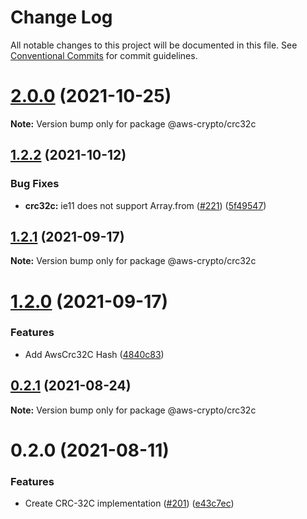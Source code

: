 # Change Log

All notable changes to this project will be documented in this file.
See [Conventional Commits](https://conventionalcommits.org) for commit guidelines.

# [2.0.0](https://github.com/aws/aws-sdk-js-crypto-helpers/compare/v1.2.2...v2.0.0) (2021-10-25)

**Note:** Version bump only for package @aws-crypto/crc32c





## [1.2.2](https://github.com/aws/aws-sdk-js-crypto-helpers/compare/v1.2.1...v1.2.2) (2021-10-12)


### Bug Fixes

* **crc32c:** ie11 does not support Array.from ([#221](https://github.com/aws/aws-sdk-js-crypto-helpers/issues/221)) ([5f49547](https://github.com/aws/aws-sdk-js-crypto-helpers/commit/5f495472ab8988cf203e0f2a70a51f7e1fcd7e60))





## [1.2.1](https://github.com/aws/aws-sdk-js-crypto-helpers/compare/v1.2.0...v1.2.1) (2021-09-17)

**Note:** Version bump only for package @aws-crypto/crc32c





# [1.2.0](https://github.com/aws/aws-sdk-js-crypto-helpers/compare/v1.1.1...v1.2.0) (2021-09-17)


### Features

* Add AwsCrc32C Hash ([4840c83](https://github.com/aws/aws-sdk-js-crypto-helpers/commit/4840c83bdd7c461dded777ebc45a8f99258ba21c))





## [0.2.1](https://github.com/aws/aws-sdk-js-crypto-helpers/compare/@aws-crypto/crc32c@0.2.0...@aws-crypto/crc32c@0.2.1) (2021-08-24)

**Note:** Version bump only for package @aws-crypto/crc32c





# 0.2.0 (2021-08-11)


### Features

* Create CRC-32C implementation ([#201](https://github.com/aws/aws-sdk-js-crypto-helpers/issues/201)) ([e43c7ec](https://github.com/aws/aws-sdk-js-crypto-helpers/commit/e43c7ecd30d6499fa696f5839ecc30502a34b8b6))
